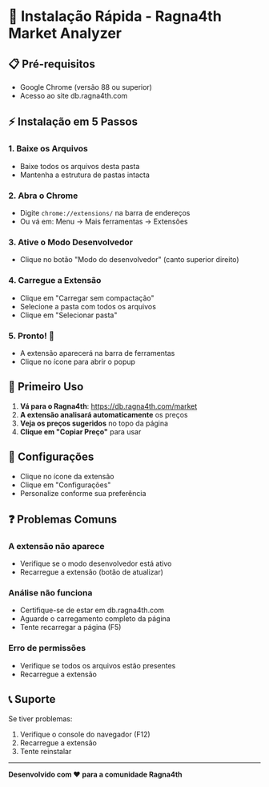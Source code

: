 # 🚀 Instalação Rápida - Ragna4th Market Analyzer

## 📋 Pré-requisitos

- Google Chrome (versão 88 ou superior)
- Acesso ao site db.ragna4th.com

## ⚡ Instalação em 5 Passos

### 1. Baixe os Arquivos
- Baixe todos os arquivos desta pasta
- Mantenha a estrutura de pastas intacta

### 2. Abra o Chrome
- Digite `chrome://extensions/` na barra de endereços
- Ou vá em: Menu → Mais ferramentas → Extensões

### 3. Ative o Modo Desenvolvedor
- Clique no botão "Modo do desenvolvedor" (canto superior direito)

### 4. Carregue a Extensão
- Clique em "Carregar sem compactação"
- Selecione a pasta com todos os arquivos
- Clique em "Selecionar pasta"

### 5. Pronto! 🎉
- A extensão aparecerá na barra de ferramentas
- Clique no ícone para abrir o popup

## 🎯 Primeiro Uso

1. **Vá para o Ragna4th**: https://db.ragna4th.com/market
2. **A extensão analisará automaticamente** os preços
3. **Veja os preços sugeridos** no topo da página
4. **Clique em "Copiar Preço"** para usar

## 🔧 Configurações

- Clique no ícone da extensão
- Clique em "Configurações"
- Personalize conforme sua preferência

## ❓ Problemas Comuns

### A extensão não aparece
- Verifique se o modo desenvolvedor está ativo
- Recarregue a extensão (botão de atualizar)

### Análise não funciona
- Certifique-se de estar em db.ragna4th.com
- Aguarde o carregamento completo da página
- Tente recarregar a página (F5)

### Erro de permissões
- Verifique se todos os arquivos estão presentes
- Recarregue a extensão

## 📞 Suporte

Se tiver problemas:
1. Verifique o console do navegador (F12)
2. Recarregue a extensão
3. Tente reinstalar

---

**Desenvolvido com ❤️ para a comunidade Ragna4th** 
